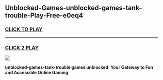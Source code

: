 
## Unblocked-Games-unblocked-games-tank-trouble-Play-Free-e0eq4
<h3>
<a href="https://premium76.site?title=unblocked-games-tank-trouble&ref=23A">CLICK TO PLAY</a></h3>
<hr>

<h3>
<a href="https://premium76.site?title=unblocked-games-tank-trouble&ref=23A">CLICK 2 PLAY</a>
  
</h3>

<a href="https://premium76.site?title=unblocked-games-tank-trouble&ref=23A"><img src="https://clearcache.store/games.png"></a>


**unblocked-games-tank-trouble games unblocked: Your Gateway to Fun and Accessible Online Gaming**
